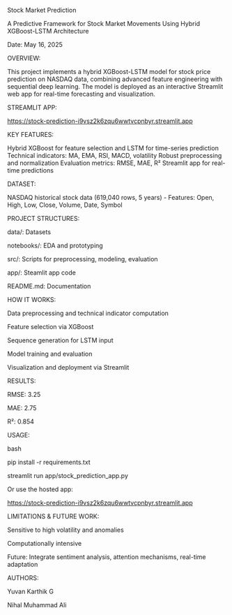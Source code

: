 Stock Market Prediction

A Predictive Framework for Stock Market Movements Using Hybrid XGBoost-LSTM Architecture

Date: May 16, 2025


OVERVIEW:

This project implements a hybrid XGBoost-LSTM model for stock price prediction on NASDAQ data, combining advanced feature engineering with sequential deep learning. The model is deployed as an interactive Streamlit web app for real-time forecasting and visualization.


STREAMLIT APP:

https://stock-prediction-i9vsz2k6zqu6wwtvcpnbyr.streamlit.app


KEY FEATURES:

Hybrid XGBoost for feature selection and LSTM for time-series prediction
Technical indicators: MA, EMA, RSI, MACD, volatility
Robust preprocessing and normalization
Evaluation metrics: RMSE, MAE, R²
Streamlit app for real-time predictions


DATASET:

NASDAQ historical stock data (619,040 rows, 5 years) - 
Features: Open, High, Low, Close, Volume, Date, Symbol


PROJECT STRUCTURES:

data/: Datasets

notebooks/: EDA and prototyping

src/: Scripts for preprocessing, modeling, evaluation

app/: Steamlit app code

README.md: Documentation


HOW IT WORKS:

Data preprocessing and technical indicator computation

Feature selection via XGBoost

Sequence generation for LSTM input

Model training and evaluation

Visualization and deployment via Streamlit


RESULTS:

RMSE: 3.25

MAE: 2.75

R²: 0.854


USAGE:

bash

pip install -r requirements.txt

streamlit run app/stock_prediction_app.py

Or use the hosted app:

https://stock-prediction-i9vsz2k6zqu6wwtvcpnbyr.streamlit.app


LIMITATIONS & FUTURE WORK:

Sensitive to high volatility and anomalies

Computationally intensive

Future: Integrate sentiment analysis, attention mechanisms, real-time adaptation


AUTHORS:

Yuvan Karthik G

Nihal Muhammad Ali
